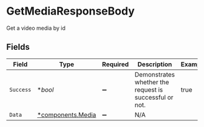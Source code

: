 # GetMediaResponseBody

Get a video media by id


## Fields

| Field                                                  | Type                                                   | Required                                               | Description                                            | Example                                                |
| ------------------------------------------------------ | ------------------------------------------------------ | ------------------------------------------------------ | ------------------------------------------------------ | ------------------------------------------------------ |
| `Success`                                              | **bool*                                                | :heavy_minus_sign:                                     | Demonstrates whether the request is successful or not. | true                                                   |
| `Data`                                                 | [*components.Media](../../models/components/media.md)  | :heavy_minus_sign:                                     | N/A                                                    |                                                        |